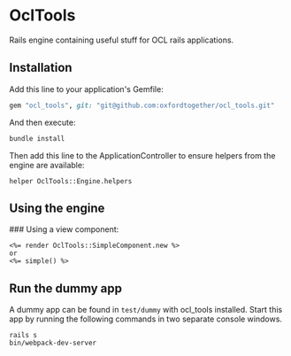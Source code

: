 # OclTools
Rails engine containing useful stuff for OCL rails applications.

## Installation
Add this line to your application's Gemfile:

```ruby
gem "ocl_tools", git: "git@github.com:oxfordtogether/ocl_tools.git"
```

And then execute:
```bash
bundle install
```

Then add this line to the ApplicationController to ensure helpers from the engine are available:
```
helper OclTools::Engine.helpers
```

## Using the engine

### Using a view component:
```
<%= render OclTools::SimpleComponent.new %>
or
<%= simple() %>
```

## Run the dummy app

A dummy app can be found in `test/dummy` with ocl_tools installed. Start this app by running the following commands in two separate console windows.
```
rails s
bin/webpack-dev-server
```
